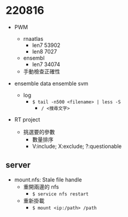 # 220816

- PWM
  - rnaatlas
    - len7 53902
    - len8 7027
  - ensembl
    - len7 34074
  - 手動檢查正確性
- ensemble data ensemble svm
  - log
    - `$ tail -n500 <filename> | less -S`
      - `/ <搜尋文字>`

- RT project
  - 挑選要的參數
    - 數量排序
    - V:include; X:exclude; ?:questionable

## server

- mount.nfs: Stale file handle
  - 重開兩邊的 nfs
    - `$ service nfs restart`
  - 重新掛載
    - `$ mount <ip:/path> /path`

